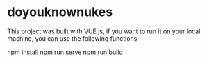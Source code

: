 # doyouknownukes

This project was built with VUE js, if you want to run it on your local machine, you can use the following functions;

npm install
npm run serve
npm run build
